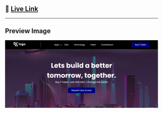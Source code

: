 ## 🔗 [**Live Link**](https://webpage-5-ineuron.netlify.app/)

---

## Preview Image

![img](./preview.png)
